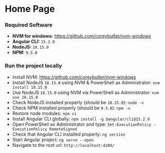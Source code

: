 # Home Page

### Required Software

- **NVM for windows:** https://github.com/coreybutler/nvm-windows
- **Angular CLI:** `15.2.9`
- **NodeJS:** `18.15.0`
- **NPM:** `9.5.0`

### Run the project locally

- Install NVM: https://github.com/coreybutler/nvm-windows
- Install NodeJS `18.15.0` using NVM & PowerShell as Administrator: `nvm install 18.15.0`
- Use NodeJS `18.15.0` using NVM via PowerShell as Administrator: `nvm use 18.15.0`
- Check NodeJS installed properly (should be `18.15.0`): `node -v`
- Check NPM installed properly (should be `9.5.0`): `npm -v`
- Restore node modules: `npm ci`
- Install Angular CLI globally: `npm install -g @angular/cli@15.2.9`
- Open PowerShell as Administrator and type: `Set-ExecutionPolicy -ExecutionPolicy RemoteSigned`
- Check that Angular CLI installed properly: `ng version`
- Start Angular project: `ng serve --open`
- Navigate to the root url: `http://localhost:4200/`